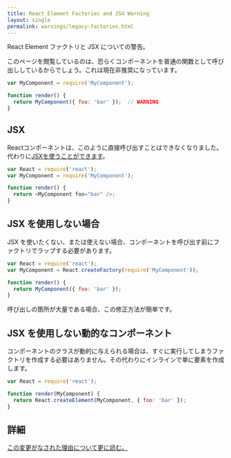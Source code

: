 ```yaml
---
title: React Element Factories and JSX Warning
layout: single
permalink: warnings/legacy-factories.html
---
```

React Element ファクトリと JSX についての警告。

このページを閲覧しているのは、恐らくコンポーネントを普通の関数として呼び出ししているからでしょう。これは現在非推奨になっています。

```javascript
var MyComponent = require('MyComponent');

function render() {
  return MyComponent({ foo: 'bar' });  // WARNING
}
```

## JSX

Reactコンポーネントは、このように直接呼び出すことはできなくなりました。代わりに[JSXを使うことができます](/docs/jsx-in-depth.html)。

```javascript
var React = require('react');
var MyComponent = require('MyComponent');

function render() {
  return <MyComponent foo="bar" />;
}
```

## JSX を使用しない場合

JSX を使いたくない、または使えない場合、コンポーネントを呼び出す前にファクトリでラップする必要があります。

```javascript
var React = require('react');
var MyComponent = React.createFactory(require('MyComponent'));

function render() {
  return MyComponent({ foo: 'bar' });
}
```

呼び出しの箇所が大量である場合、この修正方法が簡単です。

## JSX を使用しない動的なコンポーネント

コンポーネントのクラスが動的に与えられる場合は、すぐに実行してしまうファクトリを作成する必要はありません。その代わりにインラインで単に要素を作成します。

```javascript
var React = require('react');

function render(MyComponent) {
  return React.createElement(MyComponent, { foo: 'bar' });
}
```

## 詳細

[この変更がなされた理由について更に読む。](https://gist.github.com/sebmarkbage/d7bce729f38730399d28)

